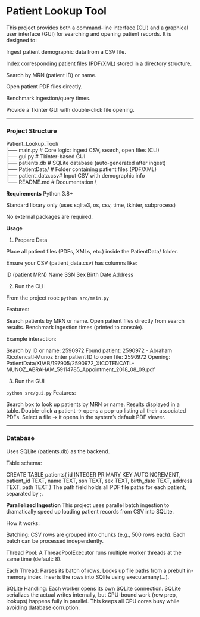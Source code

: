 # Patient Lookup Tool

This project provides both a command-line interface (CLI) and a graphical user interface (GUI) for searching and opening patient records.
It is designed to:

Ingest patient demographic data from a CSV file.

Index corresponding patient files (PDF/XML) stored in a directory structure.

Search by MRN (patient ID) or name.

Open patient PDF files directly.

Benchmark ingestion/query times.

Provide a Tkinter GUI with double-click file opening.

---

### Project Structure
Patient_Lookup_Tool/ \
├── main.py         # Core logic: ingest CSV, search, open files (CLI) \
├── gui.py          # Tkinter-based GUI \
├── patients.db     # SQLite database (auto-generated after ingest) \
├── PatientData/    # Folder containing patient files (PDF/XML) \
├── patient_data.csv# Input CSV with demographic info \
└── README.md       # Documentation \

**Requirements**
Python 3.8+

Standard library only (uses sqlite3, os, csv, time, tkinter, subprocess)

No external packages are required.

**Usage**
1. Prepare Data

Place all patient files (PDFs, XMLs, etc.) inside the PatientData/ folder.

Ensure your CSV (patient_data.csv) has columns like:

ID (patient MRN)
Name
SSN
Sex
Birth Date
Address

2. Run the CLI

From the project root:
`python src/main.py`

Features:

Search patients by MRN or name.
Open patient files directly from search results.
Benchmark ingestion times (printed to console).

Example interaction:

Search by ID or name: 2590972
Found patient: 2590972 - Abraham Xicotencatl-Munoz
Enter patient ID to open file: 2590972
Opening: PatientData/XI/AB/197905/2590972_XICOTENCATL-MUNOZ_ABRAHAM_59114785_Appointment_2018_08_09.pdf

3. Run the GUI

`python src/gui.py`
Features:

Search box to look up patients by MRN or name.
Results displayed in a table.
Double-click a patient → opens a pop-up listing all their associated PDFs.
Select a file → it opens in the system’s default PDF viewer.

---

### Database
Uses SQLite (patients.db) as the backend.

Table schema:

CREATE TABLE patients(
        id INTEGER PRIMARY KEY AUTOINCREMENT,
        patient_id TEXT,
        name TEXT,
        ssn TEXT,
        sex TEXT,
        birth_date TEXT,
        address TEXT,
        path TEXT
    )
The path field holds all PDF file paths for each patient, separated by ;.


**Parallelized Ingestion**
This project uses parallel batch ingestion to dramatically speed up loading patient records from CSV into SQLite.

How it works:

Batching:
CSV rows are grouped into chunks (e.g., 500 rows each).
Each batch can be processed independently.

Thread Pool:
A ThreadPoolExecutor runs multiple worker threads at the same time (default: 8).

Each Thread:
Parses its batch of rows.
Looks up file paths from a prebult in-memory index.
Inserts the rows into SQlite using executemany(...).

SQLite Handling:
Each worker opens its own SQLite connection.
SQLite serializes the actual writes internally, but CPU-bound work (row prep, lookups) happens fully in parallel.
This keeps all CPU cores busy while avoiding database corruption.

